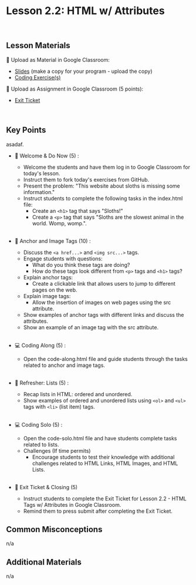 # Lesson 2.2: HTML w/ Attributes

<br>

## Lesson Materials

📖 Upload as Material in Google Classroom:
- [Slides](https://docs.google.com/presentation/d/1bTydnT-1PbiUrvkJclzQNBKgu1TRZMHy42xw65AF-7s/edit?usp=sharing) (make a copy for your program - upload the copy)
- [Coding Exercise(s)](https://github.com/itscodenation/int-u2l2-23-24-student-exercises)

📝 Upload as Assignment in Google Classroom (5 points):
- [Exit Ticket](https://forms.gle/vjoh8c4hp1yP3b458)

<br>

## Key Points
asadaf.

- 👋 Welcome & Do Now (5) : 
    - Welcome the students and have them log in to Google Classroom for today's lesson.
    - Instruct them to fork today's exercises from GitHub.
    - Present the problem: "This website about sloths is missing some information."
    - Instruct students to complete the following tasks in the index.html file:
        - Create an `<h1>` tag that says "Sloths!"
        - Create a `<p>` tag that says "Sloths are the slowest animal in the world. Womp, womp.". <br><br>

- 🔗 Anchor and Image Tags (10) :
    - Discuss the `<a href...>` and `<img src...>` tags.
    - Engage students with questions:
        - What do you think these tags are doing?
        - How do these tags look different from `<p>` tags and `<h1>` tags?
    - Explain anchor tags:
        - Create a clickable link that allows users to jump to different pages on the web.
    - Explain image tags:
        - Allow the insertion of images on web pages using the src attribute.
    - Show examples of anchor tags with different links and discuss the attributes.
    - Show an example of an image tag with the src attribute.<br><br>

- 💻 Coding Along (5) : 
    - Open the code-along.html file and guide students through the tasks related to anchor and image tags. <br><br>

- 📄 Refresher: Lists (5) :
    - Recap lists in HTML: ordered and unordered.
    - Show examples of ordered and unordered lists using `<ol>` and `<ul>` tags with `<li>` (list item) tags.<br><br>

- 💻 Coding Solo (5) : 
    - Open the code-solo.html file and have students complete tasks related to lists.
    - Challenges (If time permits)
        - Encourage students to test their knowledge with additional challenges related to HTML Links, HTML Images, and HTML Lists. <br><br>

- 👋 Exit Ticket & Closing (5)
    - Instruct students to complete the Exit Ticket for Lesson 2.2 - HTML Tags w/ Attributes in Google Classroom.
    - Remind them to press submit after completing the Exit Ticket.


## Common Misconceptions
n/a


## Additional Materials
n/a
